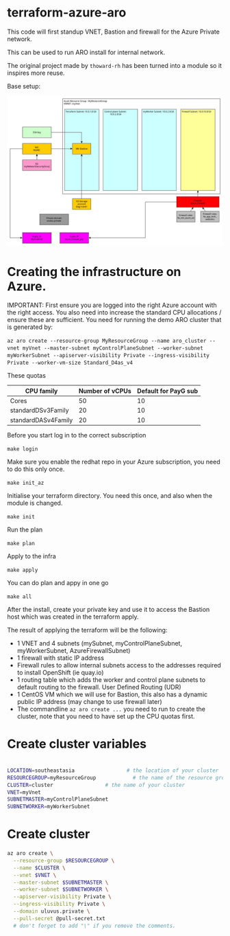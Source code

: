 # terraform-azure-aro
This code will first standup VNET, Bastion and firewall for the Azure Private network.

This can be used to run ARO install for internal network.

The original project made by `thoward-rh` has been turned into a module so it inspires more reuse. 

Base setup: 

![Diagram system](docs/images/ARO_Baseline_Infra.jpg)


# Creating the infrastructure on Azure.
IMPORTANT: First ensure you are logged into the right Azure account with the right access.
You also need into increase the standard CPU allocations / ensure these are sufficient. 
You need for running the demo ARO cluster that is generated by:  

`az aro create --resource-group MyResourceGroup --name aro_cluster --vnet myVnet --master-subnet myControlPlaneSubnet --worker-subnet myWorkerSubnet --apiserver-visibility Private --ingress-visibility Private --worker-vm-size Standard_D4as_v4`

These quotas

| CPU family | Number of vCPUs | Default for PayG sub |
| --- | --- | --- |
| Cores | 50 | 10 |
| standardDSv3Family | 20 | 10 | 
| standardDASv4Family | 20 | 10 |


Before you start log in to the correct subscription 


`make login`

Make sure you enable the redhat repo in your Azure subscription, you need to do this only once.

`make init_az`


Initialise your terraform directory. You need this once, and also when the module is changed. 

`make init`

Run the plan

`make plan`

Apply to the infra

`make apply`

You can do plan and appy in one go 

`make all`

After the install, create your private key and use it to access the Bastion host which was created in the terraform apply.

The result of applying the terraform will be the following:
* 1 VNET and 4 subnets (mySubnet, myControlPlaneSubnet, myWorkerSubnet, AzureFirewallSubnet)
* 1 firewall with static IP address
* Firewall rules to allow internal subnets access to the addresses required to install OpenShift (ie quay.io)
* 1 routing table which adds the worker and control plane subnets to default routing to the firewall. User Defined Routing (UDR)
* 1 CentOS VM which we will use for Bastion, this also has a dynamic public IP address (may change to use firewall later)
* The commandline `az aro create ...` you need to run to create the cluster, note that you need to have set up the CPU quotas first.


# Create cluster variables

```bash

LOCATION=southeastasia                 # the location of your cluster
RESOURCEGROUP=myResourceGroup            # the name of the resource group where you want to create your cluster
CLUSTER=cluster                 # the name of your cluster
VNET=myVnet
SUBNETMASTER=myControlPlaneSubnet
SUBNETWORKER=myWorkerSubnet

```

# Create cluster

```bash
az aro create \
  --resource-group $RESOURCEGROUP \
  --name $CLUSTER \
  --vnet $VNET \
  --master-subnet $SUBNETMASTER \
  --worker-subnet $SUBNETWORKER \
  --apiserver-visibility Private \
  --ingress-visibility Private \
  --domain uluvus.private \
  --pull-secret @pull-secret.txt
  # don't forget to add "\" if you remove the comments.
```